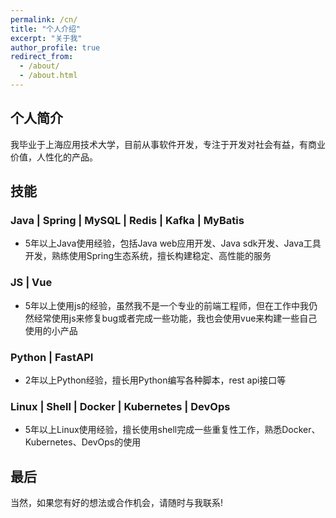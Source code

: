 ```yaml
---
permalink: /cn/
title: "个人介绍"
excerpt: "关于我"
author_profile: true
redirect_from: 
  - /about/
  - /about.html
---
```


## 个人简介

我毕业于上海应用技术大学，目前从事软件开发，专注于开发对社会有益，有商业价值，人性化的产品。


## 技能

### Java | Spring | MySQL | Redis | Kafka | MyBatis
- 5年以上Java使用经验，包括Java web应用开发、Java sdk开发、Java工具开发，熟练使用Spring生态系统，擅长构建稳定、高性能的服务


### JS | Vue
- 5年以上使用js的经验，虽然我不是一个专业的前端工程师，但在工作中我仍然经常使用js来修复bug或者完成一些功能，我也会使用vue来构建一些自己使用的小产品


### Python | FastAPI
- 2年以上Python经验，擅长用Python编写各种脚本，rest api接口等

### Linux | Shell | Docker | Kubernetes | DevOps
- 5年以上Linux使用经验，擅长使用shell完成一些重复性工作，熟悉Docker、Kubernetes、DevOps的使用

## 最后

当然，如果您有好的想法或合作机会，请随时与我联系!


